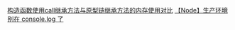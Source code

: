 [构造函数使用call继承方法与原型链继承方法的内存使用对比](https://github.com/broncoss/notes/issues/1)
[【Node】生产环境别在 console.log 了](https://github.com/broncoss/notes/issues/2)